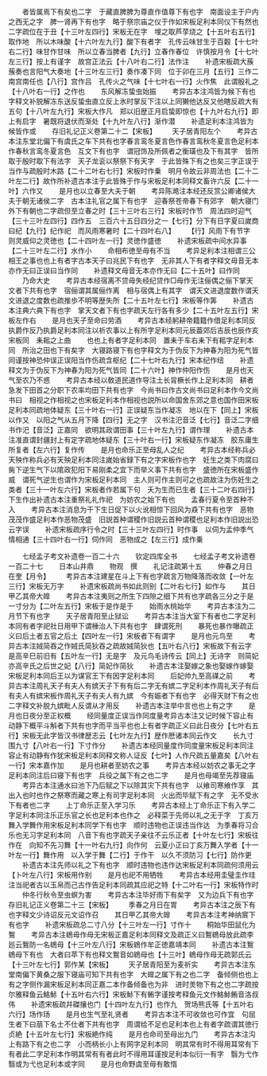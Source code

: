 <!-- { "loadSidebar": true } -->
　　者皆属焉下有矣也二字　于藏直脾脾为尊直作值尊下有也字　南面设主于户内之西无之字　脾一肾再下有也字　略于祭宗庙之仪于作如宋板足利本同仪下有然也二字疏位在于丑【十三叶左四行】宋板无在字　埋之取芦莩烧之【十五叶右五行】取作地　所以木味酸【十六叶左九行】酸下有者字　孔传云味甘生于百糓【十七叶右二行】味甘作甘味　所以立春当脾者【九行】立春作春位　许慎按月令【十七叶左三行】按上有谨字　故宫正法云【十八叶右二行】法作注
　　补遗宋板疏大蔟蔟奏也言阳气大奏地【十三叶左三行】奏作凑下同　位于卯在三月【五行】三作二　南宫南任也【八行】宫作吕　孔传火之气味【十七叶右一行】火作焦　此谓殷礼之【十八叶右一行】之作也
　　东风解冻蛰虫始振
　　考异古本注鸿皆为候下有也字释文补脱解冻东送反蛰虫直立反上氷时掌反下注以上同獭他达反又他瞎反疏大有五句【十八叶左九行】宋板大作凡　郑以旧歴正月启蛰即惊也【十九叶右九行】即上有启字　暑既将退伏而渐处【十九叶左八行】渐作潜
　　补遗足利本注鸿皆为候皆作或
　　存旧礼记正义卷第二十二【宋板】
　　天子居青阳左个
　　考异古本注东堂北偏下有虞氏之车下共有也字春言鸾冬夏言色作春言鸾秋冬夏言色足利本作春秋言鸾冬夏言色　互文下有也字　谓冠饰及所佩者之衡璜也及下有其字　皆所取于殷时取下有法字　天子龙衮以祭祭下有天字　于此皆殊下有之也矣三字正误于当作与疏殷时木路【二十二叶右七行】宋板时作乗　明月令故云非周法也【二十二叶左二行】故作所补遗古本注于此皆殊于作与宋板足利本同释文畜许六反【二十一叶】六作又
　　是月也以立春至大夫于朝
　　考异陈澔注本经还反赏公卿诸侯大夫于朝无诸侯二字　古本注礼官之属下有也字　迎春祭苍帝春下有郊字　朝大寝门外下有朝也二字疏但至立春之时【三十三叶右三行】宋板时作节　周法四时迎气【三十三叶左四行】四作五　三百六十五日四分之一【七行】分下有日字夏曰嵗商曰纪【九行】纪作祀　而风雨寒暑时【二十四叶右八】
　　【行】风雨下有节字　则灵威仰之灵徳也【二十四叶左一行】灵徳作盛徳
　　补遗宋板疏中间水异事【二十三叶左二行】水作小
　　命相布徳至毋有不当
　　考异足利本注相谓三公相王之事也也上有者字古本天子曰兆民下有也字　无非其人下有者字释文毋音无本亦作无曰正误曰当作同
　　补遗释文毋音无本亦作无曰【二十五叶】曰作同
　　乃命大史
　　考异古本经宿离不贷毋失经纪贷作□毋作无注俪偶之俪下掌天文者下共有也字　宿俪谓其属俪作离　相与宿偶上有其字　谓天文进退度数作谓天文进退之度数也疏推歩不明等歴失所【二十五叶左七行】宋板等作筭
　　补遗古本注典六典下有也字　掌天文者下有也字疏天左行各有多少【二十五叶左五行】宋板左作右
　　是月也天子至命曰劳酒
　　考异古本经躬耕帝籍籍作借足利本同反执爵作反乃执爵足利本同注以祈农事以上有所字足利本同元辰葢郊后吉辰也辰作亥宋板同　耒耜之上曲
　　也也上有者字足利本同　置耒于车右耒下有耜字足利本同　所治之田也下有矣字　大寝路寝下有也字释文为于伪反下为神春为阳为死气皆同谨按神恐仲误正误阳当作伤疏含枢纪【二十七叶右九行】宋本纪作纽
　　补遗释文为于伪反下为神春为阳为死气皆同【二十六叶】神作仲阳作伤
　　是月也天气至农乃不惑
　　考异古本经以敎道民道作导注土长冐橛长作上足利本同　耕者急发下田首之分职下农率均田下共有也字　今尚书曰作古文尚书曰足利本作今文尚书曰　相视之作相视之也宋板足利本作相视也説所以命国舍东郊之意也国作田宋板足利本同疏地体疑东【三十叶右一行】正误疑东当作凝冻　地以在下【同上】宋板以作又　以阳之气从五月下降【四行】无之字　汉书注汜音泛【七行】音泛二字细书作汜【音泛】正嘉同　欲明其政谓田事【三十叶左九行】谓作理
　　补遗古本注准直谓封疆封上有定字疏地体疑东【三十叶右一行】宋板疑东作凝冻　胶东庸生所复者【左六行】复作传
　　是月也命乐正至母乱人之纪
　　考异古本经称兵必天殃作称兵必有天殃足利本同注嵗始省録下有之字宋板作也字　妊生之类下肉腐曰胔下逆生气下以隂政犯阳下易刚柔之宜下而举义事下共有也字　盛徳所在宋板盛作威　谓死气逆生也谓作为宋板足利本同　主人则可作主则可之也疏故注为伤妊生之类者【三十一叶左六行】宋板者作若属下句　夭为生而已生者【三十二叶右四行】下生作出补遗古本注重祭礼礼作祀　为妨农之始下有也
　　孟春行夏令至首种不入
　　考异古本注消息为干下生日促下以火讹相惊下回风为猋下共有也字　恶物茂茂作盛足利本作恶物茂盛　旧説首种谓稷作旧説云首种谓稷也足利本作旧説出恐云字误
　　补遗宋板疏序行令之时【三十三叶左四行】时作事　以伺为孟仲季气情相通【三十四叶右一行】伺作同　恶物成之【左三行】成作乗

　　七经孟子考文补遗卷一百二十六
　　钦定四库全书
　　七经孟子考文补遗卷一百二十七
　　日本山井鼎
　　物观　撰
　　礼记注疏第十五
　　仲春之月日在奎【月令】
　　考异古本注建星在斗上下有也字疏言万物降落而收敛【一叶左三行】宋板无万字
　　补遗宋板疏尚书如此则别【二叶右七行】如作与
　　其日甲乙其帝大皥
　　考异古本注夷则之所生下四隙之细下共有也字疏各三分之于是一寸分为【二叶左五行】宋板于是作是于
　　始雨水桃始华
　　考异古本注为二月节下有也字
　　天子居青阳至止狱讼
　　考异古本注当大室下有者也二字足利本同有者字祀社日用甲下谓棰治人下共有也字　肆谓死刑
　　暴死也暴作曝疏正义曰后土者五官之后土【四叶左一行】宋板者下有谓字
　　是月也元鸟至
　　考异古本注娀简吞之作娀氏简狄吞之疏故娀简狄也【五叶右八行】宋板故下有云字　是高辛巳前旧有【五叶左一行】无是字　及元鸟毛诗传云【同上】无诗字　则简妃亦高辛氏之后世之妃【八行】简妃作简狄
　　补遗古本注娶嫁之象也娶嫁作嫁娶宋板足利本同后王以为谋官王下有因字足利本同
　　后妃帅九至高禖之前
　　考异古本注周礼天子有夫人有嫔天子下有有后二字无有嫔二字足利本作周礼天子有后有夫人有嫔宋板作周礼天子有夫人有九嫔　今有娠者下有也字　必得天财下有之也二字释文补脱九嫔毗人反谓从才用反
　　补遗古本注举中言也也上有之字
　　是月也日夜分至正权概
　　经同量度正误当作同度量考异古本注又记时候下容止有动静下概平斗斛者下共有也字而平当平也也上有者字疏正义曰此日夜分【七叶右五行】宋板无此字皆汉书律歴志云【七叶左九行】歴作厯诸本同云作文
　　长九寸围九寸【八叶右一行】下寸作分
　　补遗古本经同量度作同度量宋板足利本同注容止有动静有作犹宋板足利本同释文称人证反【七叶】人作尺疏五量嘉矣【八叶右一行】宋本嘉作加
　　是月也耕者至妨农之事
　　考异古本经以妨农之事无之字足利本同注后曰寝下有也字　兵役之属下有之也二字
　　是月也母竭至先荐寝庙
　　考异古本注通水曰池下乃后赋之下以除其灾下共有也字　以飨司寒飨作享　其出入也时也作之祭寒而藏之寒上有司字足利本同　火出而毕赋下有之字　无不受氷下有者也二字
　　上丁命乐正至入学习乐
　　考异古本经上丁命乐正下有入学二字足利本同注乐正乐官之长也足利本也作之　必释菜于先师以礼之无于字　丁亥万舞入学舞作用宋板足利本同学下有也字　顺时违物也正误违当作达　为季春将习合乐也无习字足利本同　八音下有也字疏天子亲往不云乐正者【十叶左七行】宋板往作在　向知不先习舞【十一叶右九行】向作何　云夏小正曰丁亥万舞入学者【十一叶左一行】舞作用　以入学于舞【二行】于作干　以久不须防习【七行】防作更
　　补遗古本注先师以礼之下有也字　顺时违物也违作达宋板足利本同疏何须用云【卜叶左八行】宋板用作别
　　是月也祀不用牺牲
　　考异古本经用圭璧圭作珪注当祀者古以玉帛而己古作告足利本同疏其应祀之特【十二叶右一行】宋板特作时
　　仲冬行秋令至虫螟为害
　　考异古本注毕好雨下有矣字　又为边兵下有也字存旧礼记正义卷第二十三【宋板】
　　季春之月日在胃
　　考异古本注之辰下有也字释文少诗诏反元文诏作召
　　其日甲乙其帝大皥
　　考异古本注考神纳賔下有也字
　　补遗宋板疏总二寸八分【十三叶左一行】寸作十
　　桐始华田鼠化为鴽
　　考异古本注鴾毋作母无宋板正嘉足利本同释文及疏正义曰鴽鴾母放此疏李廵云鴽防一名鴾母【十三叶左八行】宋板鴾作牟正徳嘉靖本同
　　补遗古本注鴽鴾母下有也　大者曰苹下有也释文鴽音如鴾母也【十三叶】鴾母作母无疏郭氏云【十三叶左七行】郭作某【宋板】
　　天子居青阳至为麦祈实
　　考异古本注东堂南偏下黄桑之服下寝庙可知下共有也字　大皥之属下有之也二字　备倾侧也也上有之字侧作漏宋板足利本同正嘉二本作备倾备也为非　进时羙物下有之也二字疏按尔雅释鱼云鮥鮛【十五叶右六行】宋板鮛下有鲔字谨按考释鱼元文作鮥鮛鲔音洛叔伟
　　补遗宋板疏幷磔攘也门【十四叶左九行】也作九　贺场熊氏等【十五叶右六行】场作玚
　　是月也生气至礼贤者
　　考异古本注不可收敛也可作宜　句屈生者下曰萠下名士不仕者下共有也字　周谓给不足也足利本也上有者字疏谓其徳行贞絶【十五叶左七行】宋板絶作纯
　　是月也命司至母出九门
　　考异古本注沟上有路下有之也二字　小而柄长小上有网字足利本同　明其常有时不得用耳常有下有者此二字足利本作明其常有有者此时不得用耳谨按足利本似衍一有字　翳为弋作翳或为弋也足利本或字同
　　是月也命野虞至毋有敢惰
